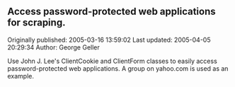 ## Access password-protected web applications for scraping. 
Originally published: 2005-03-16 13:59:02 
Last updated: 2005-04-05 20:29:34 
Author: George Geller 
 
Use John J. Lee's ClientCookie and ClientForm classes to easily access password-protected web applications.  A group on yahoo.com is used as an example.